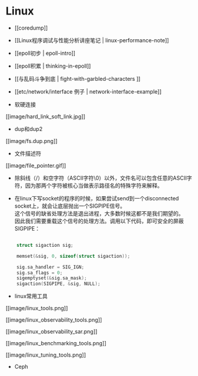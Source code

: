 # Linux

* [[coredump]]

* [[Linux程序调试与性能分析讲座笔记 | linux-performance-note]]

* [[epoll初步 | epoll-intro]]

* [[epoll积累 | thinking-in-epoll]]

* [[与乱码斗争到底 | fight-with-garbled-characters ]]

* [[etc/network/interface 例子 | network-interface-example]]

* 软硬连接

[[image/hard_link_soft_link.jpg]]

* dup和dup2

[[image/fs.dup.png]]

* 文件描述符

[[image/file_pointer.gif]]

* 除斜线（/）和空字符（ASCII字符\0）以外，文件名可以包含任意的ASCII字符，因为那两个字符被核心当做表示路径名的特殊字符来解释。

* 在linux下写socket的程序的时候，如果尝试send到一个disconnected socket上，就会让底层抛出一个SIGPIPE信号。<br>
  这个信号的缺省处理方法是退出进程，大多数时候这都不是我们期望的。<br>
  因此我们需要重载这个信号的处理方法。调用以下代码，即可安全的屏蔽SIGPIPE：
```c

    struct sigaction sig;

    memset(&sig, 0, sizeof(struct sigaction));

    sig.sa_handler = SIG_IGN;
    sig.sa_flags = 0;
    sigemptyset(&sig.sa_mask);
    sigaction(SIGPIPE, &sig, NULL);

```

* linux常用工具

[[image/linux_tools.png]]

[[image/linux_observability_tools.png]]

[[image/linux_observability_sar.png]]

[[image/linux_benchmarking_tools.png]]

[[image/linux_tuning_tools.png]]

* Ceph

